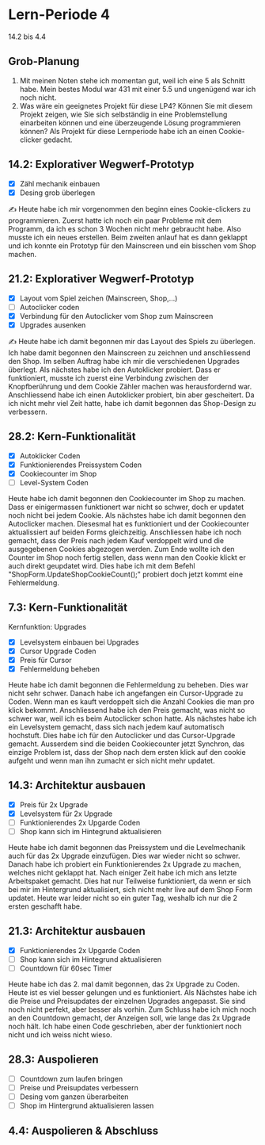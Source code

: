 # Lern-Periode 4

14.2 bis 4.4

## Grob-Planung

1. Mit meinen Noten stehe ich momentan gut, weil ich eine 5 als Schnitt habe. Mein bestes Modul war 431 mit einer 5.5 und ungenügend war ich noch nicht.
2. Was wäre ein geeignetes Projekt für diese LP4? Können Sie mit diesem Projekt zeigen, wie Sie sich selbständig in eine Problemstellung einarbeiten können und eine überzeugende Lösung programmieren können?
Als Projekt für diese Lernperiode habe ich an einen Cookie-clicker gedacht.

## 14.2: Explorativer Wegwerf-Prototyp

- [x] Zähl mechanik einbauen
- [x] Desing grob überlegen

✍️ Heute habe ich mir vorgenommen den beginn eines Cookie-clickers zu programmieren. Zuerst hatte ich noch ein paar Probleme mit dem Programm, da ich es schon 3 Wochen nicht mehr gebraucht habe. Also musste ich ein neues erstellen. Beim zweiten anlauf hat es dann geklappt und ich konnte ein Prototyp für den Mainscreen und ein bisschen vom Shop machen.

## 21.2: Explorativer Wegwerf-Prototyp

- [X] Layout vom Spiel zeichen (Mainscreen, Shop,...)
- [ ] Autoclicker coden
- [X] Verbindung für den Autoclicker vom Shop zum Mainscreen
- [X] Upgrades ausenken

✍️ Heute habe ich damit begonnen mir das Layout des Spiels zu überlegen. Ich habe damit begonnen den Mainscreen zu zeichnen und anschliessend den Shop. Im selben Auftrag habe ich mir die verschiedenen Upgrades überlegt. Als nächstes habe ich den Autoklicker probiert. Dass er funktioniert, musste ich zuerst eine Verbindung zwischen der Knopfberührung und dem Cookie Zähler machen was herausfordernd war. Anschliessend habe ich einen Autoklicker probiert, bin aber gescheitert. Da ich nicht mehr viel Zeit hatte, habe ich damit begonnen das Shop-Design zu verbessern.

## 28.2: Kern-Funktionalität
- [X] Autoklicker Coden
- [X] Funktionierendes Preissystem Coden
- [X] Cookiecounter im Shop
- [ ] Level-System Coden

Heute habe ich damit begonnen den Cookiecounter im Shop zu machen. Dass er einigermassen funktionert war nicht so schwer, doch er updatet noch nicht bei jedem Cookie. Als nächstes habe ich damit begonnen den Autoclicker machen. Diesesmal hat es funktioniert und der Cookiecounter aktualissiert auf beiden Forms gleichzeitig. Anschliessen habe ich noch gemacht, dass der Preis nach jedem Kauf verdoppelt wird und die ausgegebenen Cookies abgezogen werden. Zum Ende wollte ich den Counter im Shop noch fertig stellen, dass wenn man den Cookie klickt er auch direkt geupdatet wird. Dies habe ich mit dem Befehl "ShopForm.UpdateShopCookieCount();" probiert doch jetzt kommt eine Fehlermeldung.

## 7.3: Kern-Funktionalität
Kernfunktion: Upgrades
- [x] Levelsystem einbauen bei Upgrades
- [x] Cursor Upgrade Coden
- [x] Preis für Cursor
- [x] Fehlermeldung beheben

Heute habe ich damit begonnen die Fehlermeldung zu beheben. Dies war nicht sehr schwer. Danach habe ich angefangen ein Cursor-Upgrade zu Coden. Wenn man es kauft verdoppelt sich die Anzahl Cookies die man pro klick bekommt. Anschliessend habe ich den Preis gemacht, was nicht so schwer war, weil ich es beim Autoclicker schon hatte. Als nächstes habe ich ein Levelsystem gemacht, dass sich nach jedem kauf automatisch hochstuft. Dies habe ich für den Autoclicker und das Cursor-Upgrade gemacht. Ausserdem sind die beiden Cookiecounter jetzt Synchron, das einzige Problem ist, dass der Shop nach dem ersten klick auf den cookie aufgeht und wenn man ihn zumacht er sich nicht mehr updatet.
## 14.3: Architektur ausbauen
- [X] Preis für 2x Upgrade
- [x] Levelsystem für 2x Upgrade 
- [ ] Funktionierendes 2x Upgarde Coden
- [ ] Shop kann sich im Hintegrund aktualisieren

Heute habe ich damit begonnen das Preissystem und die Levelmechanik auch für das 2x Upgrade einzufügen. Dies war wieder nicht so schwer. Danach habe ich probiert ein Funktionierendes 2x Upgrade zu machen, welches nicht geklappt hat. Nach einiger Zeit habe ich mich ans letzte Arbeitspaket gemacht. Dies hat nur Teilweise funktioniert, da wenn er sich bei mir im Hintergrund aktualisiert, sich nicht mehr live auf dem Shop Form updatet. Heute war leider nicht so ein guter Tag, weshalb ich nur die 2 ersten geschafft habe. 
 
## 21.3: Architektur ausbauen
- [X] Funktionierendes 2x Upgarde Coden
- [ ] Shop kann sich im Hintegrund aktualisieren
- [ ] Countdown für 60sec Timer

Heute habe ich das 2. mal damit begonnen, das 2x Upgrade zu Coden. Heute ist es viel besser gelungen und es funktioniert. Als Nächstes habe ich die Preise und Preisupdates der einzelnen Upgrades angepasst. Sie sind noch nicht perfekt, aber besser als vorhin. Zum Schluss habe ich mich noch an den Countdown gemacht, der Anzeigen soll, wie lange das 2x Upgrade noch hält. Ich habe einen Code geschrieben, aber der funktioniert noch nicht und ich weiss nicht wieso.

## 28.3: Auspolieren
- [ ] Countdown zum laufen bringen
- [ ] Preise und Preisupdates verbessern
- [ ] Desing vom ganzen überarbeiten
- [ ] Shop im Hintergrund aktualisieren lassen

## 4.4: Auspolieren & Abschluss
